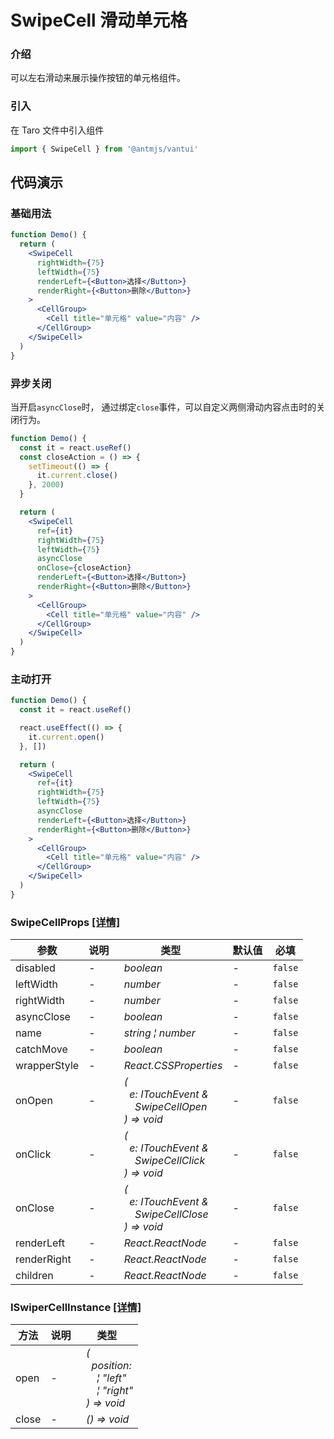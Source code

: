# SwipeCell 滑动单元格

### 介绍

可以左右滑动来展示操作按钮的单元格组件。

### 引入

在 Taro 文件中引入组件

```js
import { SwipeCell } from '@antmjs/vantui'
```

## 代码演示

### 基础用法

```jsx
function Demo() {
  return (
    <SwipeCell
      rightWidth={75}
      leftWidth={75}
      renderLeft={<Button>选择</Button>}
      renderRight={<Button>删除</Button>}
    >
      <CellGroup>
        <Cell title="单元格" value="内容" />
      </CellGroup>
    </SwipeCell>
  )
}
```

### 异步关闭

当开启`asyncClose`时， 通过绑定`close`事件，可以自定义两侧滑动内容点击时的关闭行为。

```jsx
function Demo() {
  const it = react.useRef()
  const closeAction = () => {
    setTimeout(() => {
      it.current.close()
    }, 2000)
  }

  return (
    <SwipeCell
      ref={it}
      rightWidth={75}
      leftWidth={75}
      asyncClose
      onClose={closeAction}
      renderLeft={<Button>选择</Button>}
      renderRight={<Button>删除</Button>}
    >
      <CellGroup>
        <Cell title="单元格" value="内容" />
      </CellGroup>
    </SwipeCell>
  )
}
```

### 主动打开

```jsx
function Demo() {
  const it = react.useRef()

  react.useEffect(() => {
    it.current.open()
  }, [])

  return (
    <SwipeCell
      ref={it}
      rightWidth={75}
      leftWidth={75}
      asyncClose
      renderLeft={<Button>选择</Button>}
      renderRight={<Button>删除</Button>}
    >
      <CellGroup>
        <Cell title="单元格" value="内容" />
      </CellGroup>
    </SwipeCell>
  )
}
```

### SwipeCellProps [[详情]](https://github.com/AntmJS/vantui/tree/main/packages/vantui/types/swipe-cell.d.ts)

| 参数         | 说明 | 类型                                                                                                                                                                   | 默认值 | 必填    |
| ------------ | ---- | ---------------------------------------------------------------------------------------------------------------------------------------------------------------------- | ------ | ------- |
| disabled     | -    | _&nbsp;&nbsp;boolean<br/>_                                                                                                                                             | -      | `false` |
| leftWidth    | -    | _&nbsp;&nbsp;number<br/>_                                                                                                                                              | -      | `false` |
| rightWidth   | -    | _&nbsp;&nbsp;number<br/>_                                                                                                                                              | -      | `false` |
| asyncClose   | -    | _&nbsp;&nbsp;boolean<br/>_                                                                                                                                             | -      | `false` |
| name         | -    | _&nbsp;&nbsp;string&nbsp;&brvbar;&nbsp;number<br/>_                                                                                                                    | -      | `false` |
| catchMove    | -    | _&nbsp;&nbsp;boolean<br/>_                                                                                                                                             | -      | `false` |
| wrapperStyle | -    | _&nbsp;&nbsp;React.CSSProperties<br/>_                                                                                                                                 | -      | `false` |
| onOpen       | -    | _&nbsp;&nbsp;(<br/>&nbsp;&nbsp;&nbsp;&nbsp;e:&nbsp;ITouchEvent&nbsp;&<br/>&nbsp;&nbsp;&nbsp;&nbsp;&nbsp;&nbsp;SwipeCellOpen<br/>&nbsp;&nbsp;)&nbsp;=>&nbsp;void<br/>_  | -      | `false` |
| onClick      | -    | _&nbsp;&nbsp;(<br/>&nbsp;&nbsp;&nbsp;&nbsp;e:&nbsp;ITouchEvent&nbsp;&<br/>&nbsp;&nbsp;&nbsp;&nbsp;&nbsp;&nbsp;SwipeCellClick<br/>&nbsp;&nbsp;)&nbsp;=>&nbsp;void<br/>_ | -      | `false` |
| onClose      | -    | _&nbsp;&nbsp;(<br/>&nbsp;&nbsp;&nbsp;&nbsp;e:&nbsp;ITouchEvent&nbsp;&<br/>&nbsp;&nbsp;&nbsp;&nbsp;&nbsp;&nbsp;SwipeCellClose<br/>&nbsp;&nbsp;)&nbsp;=>&nbsp;void<br/>_ | -      | `false` |
| renderLeft   | -    | _&nbsp;&nbsp;React.ReactNode<br/>_                                                                                                                                     | -      | `false` |
| renderRight  | -    | _&nbsp;&nbsp;React.ReactNode<br/>_                                                                                                                                     | -      | `false` |
| children     | -    | _&nbsp;&nbsp;React.ReactNode<br/>_                                                                                                                                     | -      | `false` |

### ISwiperCellInstance [[详情]](https://github.com/AntmJS/vantui/tree/main/packages/vantui/types/swipe-cell.d.ts)

| 方法  | 说明 | 类型                                                                                                                                                                                                                      |
| ----- | ---- | ------------------------------------------------------------------------------------------------------------------------------------------------------------------------------------------------------------------------- |
| open  | -    | _&nbsp;&nbsp;(<br/>&nbsp;&nbsp;&nbsp;&nbsp;position:<br/>&nbsp;&nbsp;&nbsp;&nbsp;&nbsp;&nbsp;&brvbar;&nbsp;"left"<br/>&nbsp;&nbsp;&nbsp;&nbsp;&nbsp;&nbsp;&brvbar;&nbsp;"right"<br/>&nbsp;&nbsp;)&nbsp;=>&nbsp;void<br/>_ |
| close | -    | _&nbsp;&nbsp;()&nbsp;=>&nbsp;void<br/>_                                                                                                                                                                                   |
